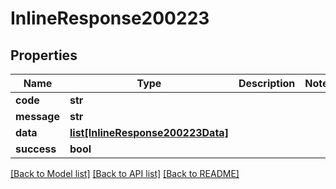 # InlineResponse200223

## Properties
Name | Type | Description | Notes
------------ | ------------- | ------------- | -------------
**code** | **str** |  | 
**message** | **str** |  | 
**data** | [**list[InlineResponse200223Data]**](InlineResponse200223Data.md) |  | 
**success** | **bool** |  | 

[[Back to Model list]](../README.md#documentation-for-models) [[Back to API list]](../README.md#documentation-for-api-endpoints) [[Back to README]](../README.md)

